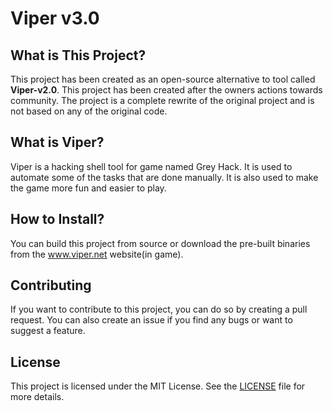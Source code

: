# Viper v3.0

## What is This Project?

This project has been created as an open-source alternative to tool called **Viper-v2.0**. This project has been created after the owners actions towards community. The project is a complete rewrite of the original project and is not based on any of the original code.

## What is Viper?

Viper is a hacking shell tool for game named Grey Hack. It is used to automate some of the tasks that are done manually. It is also used to make the game more fun and easier to play.

## How to Install?

You can build this project from source or download the pre-built binaries from the www.viper.net website(in game).

## Contributing

If you want to contribute to this project, you can do so by creating a pull request. You can also create an issue if you find any bugs or want to suggest a feature.

## License

This project is licensed under the MIT License. See the [LICENSE](./LICENSE) file for more details.
